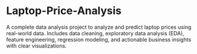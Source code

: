 # Laptop-Price-Analysis
A complete data analysis project to analyze and predict laptop prices using real-world data. Includes data cleaning, exploratory data analysis (EDA), feature engineering, regression modeling, and actionable business insights with clear visualizations.
